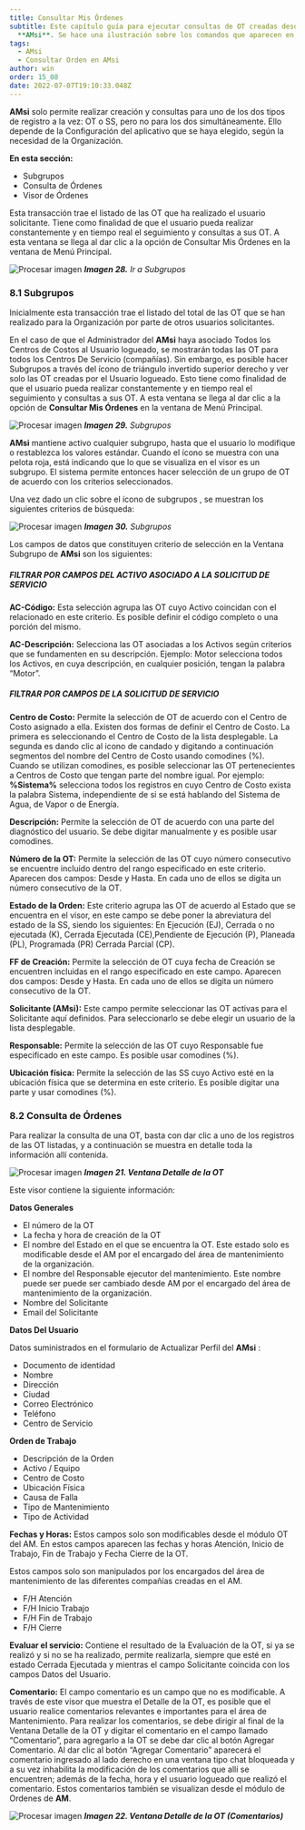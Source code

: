 ```yaml
---
title: Consultar Mis Órdenes
subtitle: Este capítulo guía para ejecutar consultas de OT creadas desde
  **AMsi**. Se hace una ilustración sobre los comandos que aparecen en pantalla.
tags:
  - AMsi
  - Consultar Orden en AMsi
author: win
order: 15_08
date: 2022-07-07T19:10:33.048Z
---
```

**AMsi** solo permite realizar creación y consultas para uno de los dos tipos de registro a la vez: OT o SS, pero no para los dos simultáneamente. Ello depende de la Configuración del aplicativo que se haya elegido, según la necesidad de la Organización.

**En esta sección:**

* Subgrupos
* Consulta de Órdenes
* Visor de Órdenes

Esta transacción trae el listado de las OT que ha realizado el usuario solicitante. Tiene como finalidad de que el usuario pueda realizar constantemente y en tiempo real el seguimiento y consultas a sus OT. A esta ventana se llega al dar clic a la opción de Consultar Mis Órdenes en la ventana de Menú Principal.

![Procesar imagen](https://ayuda.winsoftware.com.co/assets/images/cap12/chp12_img27.png)
_**Imagen 28.** Ir a Subgrupos_

### 8.1 Subgrupos

Inicialmente esta transacción trae el listado del total de las OT que se han realizado para la Organización por parte de otros usuarios solicitantes.

En el caso de que el Administrador del **AMsi** haya asociado Todos los Centros de Costos al Usuario logueado, se mostrarán todas las OT para todos los Centros De Servicio (compañías). Sin embargo, es posible hacer Subgrupos  a través del ícono de triángulo invertido superior derecho <span class="mdi mdi-filter-variant"></span> y ver solo las OT creadas por el Usuario logueado. Esto tiene como finalidad de que el usuario pueda realizar constantemente y en tiempo real el seguimiento y consultas a sus OT. A esta ventana se llega al dar clic a la opción de **Consultar Mis Órdenes** en la ventana de Menú Principal.

![Procesar imagen](https://ayuda.winsoftware.com.co/assets/images/cap12/chp12_img28.png)
_**Imagen 29.** Subgrupos_

**AMsi** mantiene activo cualquier subgrupo, hasta que el usuario lo modifique o restablezca los valores estándar. Cuando el ícono <span class="mdi mdi-filter-variant"></span> se muestra con una pelota roja, está indicando que lo que se visualiza en el visor es un subgrupo. El sistema permite entonces hacer selección de un grupo de OT de acuerdo con los criterios seleccionados.

Una vez dado un clic sobre el ícono de subgrupos <span class="mdi mdi-filter-variant"></span>, se muestran los siguientes criterios de búsqueda:

![Procesar imagen](https://ayuda.winsoftware.com.co/assets/images/cap12/chp12_img29.png)
_**Imagen 30.** Subgrupos_

Los campos de datos que constituyen criterio de selección en la Ventana Subgrupo de **AMsi** son los siguientes:

##### **FILTRAR POR CAMPOS DEL ACTIVO ASOCIADO A LA SOLICITUD DE SERVICIO**

**AC-Código:** Esta selección agrupa las OT cuyo Activo coincidan con el relacionado en este criterio. Es posible definir el código completo o una porción del mismo.

**AC-Descripción:** Selecciona las OT asociadas a los Activos según criterios que se fundamenten en su descripción.  Ejemplo: Motor selecciona todos los Activos, en cuya descripción, en cualquier posición, tengan la palabra “Motor”.

##### **FILTRAR POR CAMPOS DE LA SOLICITUD DE SERVICIO**

**Centro de Costo:** Permite la selección de OT de acuerdo con  el Centro de Costo asignado a ella. Existen dos formas de definir el Centro de Costo. La primera es seleccionando el Centro de Costo de la lista desplegable. La segunda es dando clic al icono de candado y digitando a continuación segmentos del nombre del Centro de Costo usando comodines (%). Cuando se utilizan comodines, es posible seleccionar las OT pertenecientes a Centros de Costo que tengan parte del nombre igual. Por ejemplo: **%Sistema%** selecciona todos los registros en cuyo Centro de Costo exista la palabra Sistema, independiente de si se está hablando del Sistema de Agua, de Vapor o de Energía.

**Descripción:** Permite la selección de OT de acuerdo con una parte del diagnóstico del usuario. Se debe digitar manualmente y es posible usar comodines.

**Número de la OT:** Permite la selección de las OT cuyo número consecutivo se encuentre incluido dentro  del  rango  especificado en  este criterio. Aparecen dos campos: Desde y Hasta. En cada uno de ellos se digita un número consecutivo de la OT.

**Estado de la Orden:** Este criterio agrupa las OT de acuerdo al Estado que se encuentra en el visor, en este campo se debe poner la abreviatura del estado de la SS, siendo los siguientes: En Ejecución (EJ), Cerrada o no ejecutada (K), Cerrada Ejecutada (CE),Pendiente de Ejecución (P), Planeada (PL), Programada (PR) Cerrada Parcial (CP).

**FF de Creación:** Permite la selección de OT cuya fecha de Creación se encuentren incluidas en el rango especificado en este campo. Aparecen dos campos: Desde y Hasta. En cada uno de ellos se digita un número consecutivo de la OT.

**Solicitante (**AMsi**):** Este campo permite seleccionar las OT activas para el Solicitante aquí definidos. Para seleccionarlo se debe  elegir un usuario de la lista desplegable.

**Responsable:** Permite la  selección de las OT cuyo Responsable  fue especificado en este campo. Es posible usar comodines (%).

**Ubicación  física:** Permite la selección de  las SS cuyo Activo esté en la  ubicación física que se determina en este criterio. Es posible digitar una parte y usar comodines (%).

### 8.2  Consulta de Órdenes

Para realizar la consulta de una OT, basta con dar clic a uno de los registros de las OT listadas, y a continuación se muestra en detalle toda la información allí contenida.

![Procesar imagen](../assets/images/placeholder.jpg)
***Imagen 21. Ventana Detalle de la OT***

Este visor contiene la siguiente información:

**Datos Generales**

* El número de la OT
* La fecha y hora de creación de la OT
* El nombre del Estado en el que se encuentra la OT. Este estado solo es modificable desde el  AM por el encargado del área de mantenimiento de la organización.
* El nombre del Responsable ejecutor del mantenimiento. Este nombre puede  ser puede ser cambiado desde AM por el encargado del área de mantenimiento de la organización.
* Nombre del Solicitante
* Email del Solicitante

**Datos Del Usuario**

Datos suministrados en el formulario de Actualizar Perfil del  **AMsi** :

* Documento de identidad
* Nombre
* Dirección
* Ciudad
* Correo Electrónico
* Teléfono
* Centro de Servicio

**Orden de Trabajo**

* Descripción de la Orden
* Activo / Equipo
* Centro de Costo
* Ubicación Física
* Causa de Falla
* Tipo de Mantenimiento
* Tipo de Actividad

**Fechas y Horas:** Estos campos solo son modificables desde el módulo OT del AM. En estos campos aparecen las fechas y horas Atención, Inicio de Trabajo, Fin de Trabajo y  Fecha Cierre de la OT.

Estos campos solo son manipulados por los encargados del área de mantenimiento de las diferentes compañías creadas en el AM.

* F/H Atención
* F/H Inicio Trabajo
* F/H Fin de Trabajo
* F/H Cierre

**Evaluar el servicio:** Contiene el resultado de la Evaluación de la OT, si ya se realizó y si no se ha realizado, permite realizarla, siempre que esté en estado Cerrada Ejecutada y mientras el campo Solicitante coincida con los campos Datos del Usuario.

**Comentario:** El campo comentario es un campo que no es modificable. A través de este visor que muestra el Detalle de la OT, es posible que el usuario realice comentarios relevantes e importantes para el área de Mantenimiento. Para realizar los comentarios, se debe dirigir al final de la Ventana Detalle de la OT y digitar el comentario en el campo llamado “Comentario”, para agregarlo a la OT se debe dar clic al botón Agregar Comentario. Al dar clic al botón “Agregar Comentario” aparecerá el comentario ingresado al lado derecho en una ventana tipo chat bloqueada y a su vez inhabilita la modificación de los comentarios que allí se encuentren; además de la fecha, hora y el usuario logueado que realizó el comentario. Estos comentarios también se visualizan desde el módulo de Ordenes de **AM**.

![Procesar imagen](../assets/images/placeholder.jpg)
***Imagen 22.  Ventana Detalle de la OT (Comentarios)***